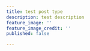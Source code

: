 ```yaml
---
title: test post type
description: test description
feature_image: ''
feature_image_credit: ''
published: false

---
```

